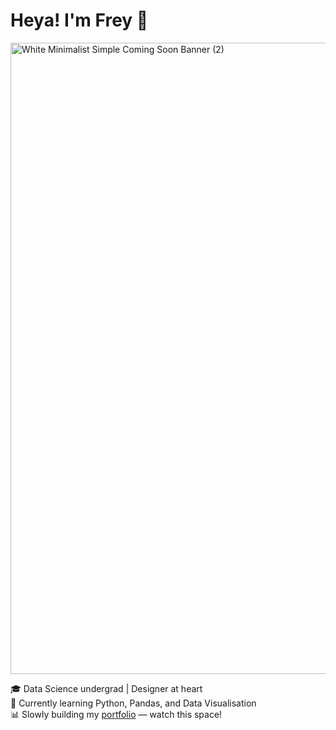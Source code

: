 # Heya! I'm Frey 👋
<img width="1010" alt="White Minimalist Simple Coming Soon Banner (2)" src="https://github.com/user-attachments/assets/8085365d-9467-4330-911b-8b18640c2ae2" />

🎓 Data Science undergrad | Designer at heart  
🧠 Currently learning Python, Pandas, and Data Visualisation  
📊 Slowly building my [portfolio](./portfolio-projects) — watch this space!  

